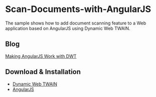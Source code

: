 Scan-Documents-with-AngularJS
=======================================================================

The sample shows how to add document scanning feature to a Web application based on AngularJS using Dynamic Web TWAIN.

Blog
-----
[Making AngularJS Work with DWT][3]

Download & Installation
-----------------------
* [Dynamic Web TWAIN][1]
* [AngularJS][2]

[1]:http://www.dynamsoft.com/Downloads/WebTWAIN_Download.aspx
[2]:https://angularjs.org/
[3]:http://www.codepool.biz/making-angularjs-work-with-dwt.html
